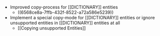 - Improved copy-process for [[DICTIONARY]] entities
	- ((6568ce8a-7ffb-432f-8522-a72a586e5239))
- Implement a special copy-mode for [[DICTIONARY]] entities or ignore unsupported entities in [[DICTIONARY]] entities at all
	- [[Copying unsupported Entities]]